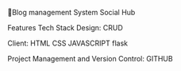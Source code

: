 Blog management System
Social Hub

Features
Tech Stack
Design: CRUD

Client: HTML CSS JAVASCRIPT flask

Project Management and Version Control: GITHUB
